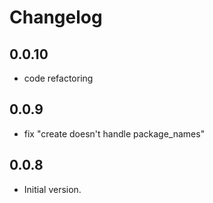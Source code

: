 # Changelog

## 0.0.10

- code refactoring

## 0.0.9

- fix "create doesn't handle package_names"

## 0.0.8

- Initial version.